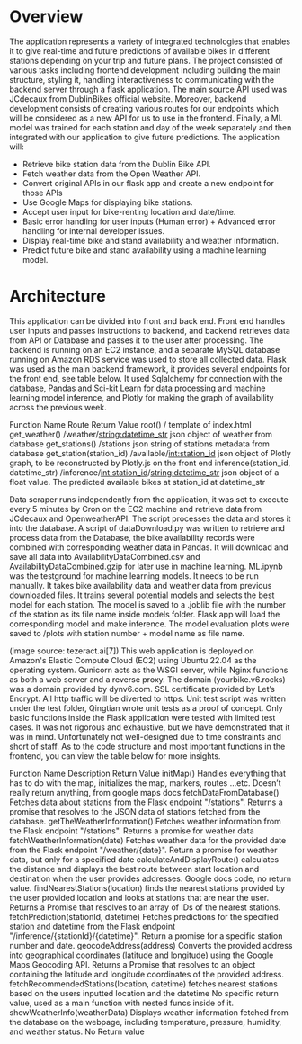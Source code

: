 # Overview

The application represents a variety of integrated technologies that enables it to give real-time and future predictions of available bikes in different stations depending on your trip and future plans. The project consisted of various tasks including frontend development including building the main structure, styling it, handling interactiveness to communicating with the backend server through a flask application. The main source API used was JCdecaux from DublinBikes official website.  Moreover, backend development consists of creating various routes for our endpoints which will be considered as a new API for us to use in the frontend. Finally, a ML model was trained for each station and day of the week separately and then integrated with our application to give future predictions.
The application will:
- Retrieve bike station data from the Dublin Bike API.
- Fetch weather data from the Open Weather API.
- Convert original APIs in our flask app and create a new endpoint for those APIs
- Use Google Maps for displaying bike stations.
- Accept user input for bike-renting location and date/time.
- Basic error handling for user inputs (Human error) + Advanced error handling for internal developer issues.
- Display real-time bike and stand availability and weather information.
- Predict future bike and stand availability using a machine learning model.

# Architecture
This application can be divided into front and back end. Front end handles user inputs and passes instructions to backend, and backend retrieves data from API or Database and passes it to the user after processing.
The backend is running on an EC2 instance, and a separate MySQL database running on Amazon RDS service was used to store all collected data.
Flask was used as the main backend framework, it provides several endpoints for the front end, see table below. It used Sqlalchemy for connection with the database, Pandas and Sci-kit Learn for data processing and machine learning model inference, and Plotly for making the graph of availability across the previous week.

Function Name
Route
Return Value
root()
/
template of index.html
 get_weather()
/weather/<string:datetime_str>
json object of weather from database
get_stations()
/stations
json string of stations metadata from database
get_station(station_id)
/available/<int:station_id>
json object of Plotly graph, to be reconstructed by Plotly.js on the front end
inference(station_id, datetime_str)
/inference/<int:station_id>/<string:datetime_str>
json object of a float value. The predicted available bikes at station_id at datetime_str


Data scraper runs independently from the application, it was set to execute every 5 minutes by Cron on the EC2 machine and retrieve data from JCdecaux and OpenweatherAPI. The script processes the data and stores it into the database.
A script of dataDownload.py was written to retrieve and process data from the Database, the bike availability records were combined with corresponding weather data in Pandas. It will download and save all data into AvailabilityDataCombined.csv and AvailabilityDataCombined.gzip for later use in machine learning.
ML.ipynb was the testground for machine learning models. It needs to be run manually. It takes bike availability data and weather data from previous downloaded files. It trains several potential models and selects the best model for each station. The model is saved to a .joblib file with the number of the station as its file name inside models folder. Flask app will load the corresponding model and make inference. The model evaluation plots were saved to /plots with station number + model name as file name. 

(image source: tezeract.ai[7])
This web application is deployed on Amazon's Elastic Compute Cloud (EC2) using Ubuntu 22.04 as the operating system. Gunicorn acts as the WSGI server, while Nginx functions as both a web server and a reverse proxy. The domain (yourbike.v6.rocks) was a domain  provided by dynv6.com. SSL certificate provided by Let’s Encrypt. All http traffic will be diverted to https.
Unit test script was written under the test folder, Qingtian wrote unit tests as a proof of concept. Only basic functions inside the Flask application were tested with limited test cases. It was not rigorous and exhaustive, but we have demonstrated that it was in mind. Unfortunately not well-designed due to time constraints and short of staff.
As to the code structure and most important functions in the frontend, you can view the table below for more insights.


Function Name
Description 
Return Value
initMap()
Handles everything that has to do with the map, initializes the map, markers, routes …etc.
Doesn’t really return anything, from google maps docs 
fetchDataFromDatabase()
Fetches data about stations from the Flask endpoint "/stations".
Returns a promise that resolves to the JSON data of stations fetched from the database.
getTheWeatherInformation()
Fetches weather information from the Flask endpoint "/stations".
Returns a promise for weather data
fetchWeatherInformation(date)
Fetches weather data for the provided date from the Flask endpoint "/weather/{date}".
Return a promise for weather data, but only for a specified date
calculateAndDisplayRoute()
calculates the distance and displays the best route between start location and destination when the user provides addresses.
Google docs code, no return value.
findNearestStations(location)
finds the nearest stations provided by the user provided location and looks at stations that are near the user.
Returns a Promise that resolves to an array of IDs of the nearest stations.
fetchPrediction(stationId, datetime)
Fetches predictions for the specified station and datetime from the Flask endpoint "/inference/{stationId}/{datetime}".
Return a promise for a specific station number and date.
geocodeAddress(address)
Converts the provided address into geographical coordinates (latitude and longitude) using the Google Maps Geocoding API.
Returns a Promise that resolves to an object containing the latitude and longitude coordinates of the provided address.
fetchRecommendedStations(location, datetime)
fetches nearest stations based on the users inputted location and the datetime 
No specific return value, used as a main function with nested funcs inside of it.
showWeatherInfo(weatherData)
Displays weather information fetched from the database on the webpage, including temperature, pressure, humidity, and weather status.
No Return value

